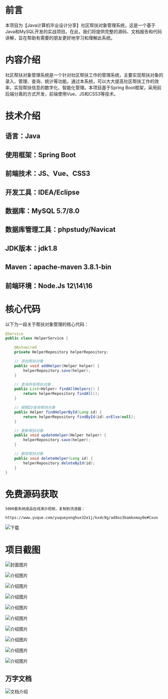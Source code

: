 # 前言

本项目为【Java计算机毕业设计分享】社区帮扶对象管理系统，这是一个基于Java和MySQL开发的实战项目。在此，我们将提供完整的源码、文档报告和代码讲解，旨在帮助有需要的朋友更好地学习和理解此系统。

# 内容介绍

社区帮扶对象管理系统是一个针对社区帮扶工作的管理系统，主要实现帮扶对象的录入、管理、查询、统计等功能。通过本系统，可以大大提高社区帮扶工作的效率，实现帮扶信息的数字化、智能化管理。本项目基于Spring Boot框架，采用前后端分离的方式开发，前端使用Vue、JS和CSS3等技术。

# 技术介绍

## 语言：Java

## 使用框架：Spring Boot

## 前端技术：JS、Vue、CSS3

## 开发工具：IDEA/Eclipse

## 数据库：MySQL 5.7/8.0

## 数据库管理工具：phpstudy/Navicat

## JDK版本：jdk1.8

## Maven：apache-maven 3.8.1-bin

## 前端环境：Node.Js 12\14\16

# 核心代码

以下为一段关于帮扶对象管理的核心代码：

```java
@Service
public class HelperService {

    @Autowired
    private HelperRepository helperRepository;

    // 添加帮扶对象
    public void addHelper(Helper helper) {
        helperRepository.save(helper);
    }

    // 查询所有帮扶对象
    public List<Helper> findAllHelpers() {
        return helperRepository.findAll();
    }

    // 根据ID查询帮扶对象
    public Helper findHelperById(Long id) {
        return helperRepository.findById(id).orElse(null);
    }

    // 更新帮扶对象
    public void updateHelper(Helper helper) {
        helperRepository.save(helper);
    }

    // 删除帮扶对象
    public void deleteHelper(Long id) {
        helperRepository.deleteById(id);
    }
}
```

# 免费源码获取

```
5000套系统成品在线演示视频，复制到流浪器： 
```
```
https://www.yuque.com/yuqueyonghux32e1j/kxdc9g/ad8oz3bamkxmay0e#Cxun
```
![下载](https://img12.360buyimg.com/ddimg/jfs/t1/339687/11/1349/28408/68ad865fF412d7877/adaa650483a100f2.jpg)

# 项目截图

![封面图片](https://img11.360buyimg.com/ddimg/jfs/t1/310992/30/26247/130434/689e17eeF58f31a43/8fcfe506eb8defde.jpg)

![介绍图片](https://img14.360buyimg.com/ddimg/jfs/t1/309058/5/26420/40422/689e17ccF1551777d/23a600dc3cd107a4.jpg)

![介绍图片](https://img10.360buyimg.com/ddimg/jfs/t1/289226/19/8965/61512/689e17ccFf36593b5/e78a3ad285db3b90.jpg)

![介绍图片](https://img12.360buyimg.com/ddimg/jfs/t1/311471/19/26592/31369/689e17cdF638ee0ee/29e4f7d34ca6018d.jpg)

![介绍图片](https://img11.360buyimg.com/ddimg/jfs/t1/310193/27/22789/68048/689e17cdFc410f0b0/e3e17456f08ac43d.jpg)

![介绍图片](https://img11.360buyimg.com/ddimg/jfs/t1/306007/18/27078/59980/689e17ceFd6647cc2/162a7ab8b66bd7ac.jpg)

![介绍图片](https://img10.360buyimg.com/ddimg/jfs/t1/319122/7/25092/31976/689e17ceFd4d935e5/c952c7fa509d60fb.jpg)

![介绍图片](https://img13.360buyimg.com/ddimg/jfs/t1/291268/38/26183/61571/689e17cfF8e98b787/f9340b4617c57cf7.jpg)

![介绍图片](https://img11.360buyimg.com/ddimg/jfs/t1/312003/17/26697/43807/689e17cfFafb6893e/34dfff5cc31cf504.jpg)

![介绍图片](https://img13.360buyimg.com/ddimg/jfs/t1/316461/40/26143/42098/689e17cfFc00b6756/a6e442480b961717.jpg)


## 万字文档
![文档介绍](https://img14.360buyimg.com/ddimg/jfs/t1/338393/1/3576/156947/68b1ad0cF74dc525c/ff9cd6c574295685.jpg)
